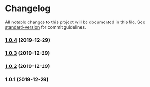 # Changelog

All notable changes to this project will be documented in this file. See [standard-version](https://github.com/conventional-changelog/standard-version) for commit guidelines.

### [1.0.4](https://github.com/icai/isrequire/compare/v1.0.3...v1.0.4) (2019-12-29)

### [1.0.3](https://github.com/icai/isrequire/compare/v1.0.2...v1.0.3) (2019-12-29)

### [1.0.2](https://github.com/icai/isrequire/compare/v1.0.1...v1.0.2) (2019-12-29)

### 1.0.1 (2019-12-29)
